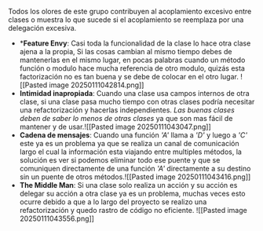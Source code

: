 Todos los olores de este grupo contribuyen al acoplamiento excesivo entre clases o muestra lo que sucede si el acoplamiento se reemplaza por una delegación excesiva. 

* ***Feature Envy**: Casi toda la funcionalidad de la clase lo hace otra clase ajena a la propia, Si las cosas cambian al mismo tiempo debes de mantenerlas en el mismo lugar, en pocas palabras cuando un método función o modulo hace mucha referencia de otro modulo, quizás esta factorización no es tan buena y se debe de colocar en el otro lugar. ![[Pasted image 20250111042814.png]]
* **Intimidad inapropiada**: Cuando una clase usa campos internos de otra clase, si una clase pasa mucho tiempo con otras clases podría necesitar una refactorización y hacerlas independientes. *Las buenas clases deben de saber lo menos de otras clases* ya que son mas fácil de mantener y de usar.![[Pasted image 20250111043047.png]]
* **Cadena de mensajes**: Cuando una función *'A'* llama a *'D'* y luego a *'C'* este ya es un problema ya que se realiza un canal de comunicación largo el cual la información esta viajando entre multiples métodos, la solución es ver si podemos eliminar todo ese puente y que se comuniquen directamente de una función *'A'* directamente a su destino sin un puente de otros métodos.![[Pasted image 20250111043416.png]]
* **The Middle Man**: Si una clase solo realiza un acción y su acción es delegar su acción a otra clase ya es un problema, muchas veces esto ocurre debido a que a lo largo del proyecto se realizo una refactorización y quedo rastro de código no eficiente. ![[Pasted image 20250111043556.png]]